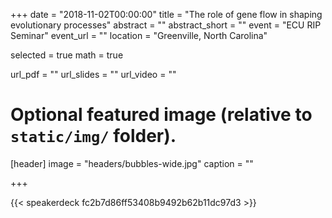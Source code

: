 +++
date = "2018-11-02T00:00:00"
title = "The role of gene flow in shaping evolutionary processes"
abstract = ""
abstract_short = ""
event = "ECU RIP Seminar"
event_url = ""
location = "Greenville, North Carolina"

selected = true
math = true

url_pdf = ""
url_slides = ""
url_video = ""

# Optional featured image (relative to `static/img/` folder).
[header]
image = "headers/bubbles-wide.jpg"
caption = ""

+++

{{< speakerdeck fc2b7d86ff53408b9492b62b11dc97d3 >}}